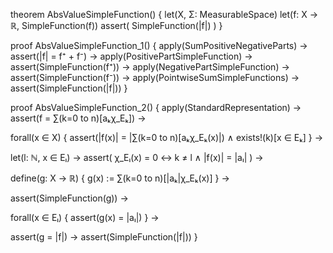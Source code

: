 theorem AbsValueSimpleFunction() {
  let(X, Σ: MeasurableSpace)
  let(f: X → ℝ, SimpleFunction(f))
  assert(
    SimpleFunction(|f|)
  )
}

proof AbsValueSimpleFunction_1() {
  apply(SumPositiveNegativeParts) →
  assert(|f| = f⁺ + f⁻) →
  apply(PositivePartSimpleFunction) →
  assert(SimpleFunction(f⁺)) →
  apply(NegativePartSimpleFunction) →
  assert(SimpleFunction(f⁻)) →
  apply(PointwiseSumSimpleFunctions) →
  assert(SimpleFunction(|f|))
}

proof AbsValueSimpleFunction_2() {
  apply(StandardRepresentation) →
  assert(f = ∑(k=0 to n)[aₖχ_Eₖ]) →
  
  forall(x ∈ X) {
    assert(|f(x)| = |∑(k=0 to n)[aₖχ_Eₖ(x)|) ∧
    exists!(k)[x ∈ Eₖ]
  } →
  
  let(l: ℕ, x ∈ Eₗ) →
  assert(
    χ_Eₗ(x) = 0 ↔ k ≠ l ∧
    |f(x)| = |aₗ|
  ) →
  
  define(g: X → ℝ) {
    g(x) := ∑(k=0 to n)[|aₖ|χ_Eₖ(x)]
  } →
  
  assert(SimpleFunction(g)) →
  
  forall(x ∈ Eₗ) {
    assert(g(x) = |aₗ|)
  } →
  
  assert(g = |f|) →
  assert(SimpleFunction(|f|))
}